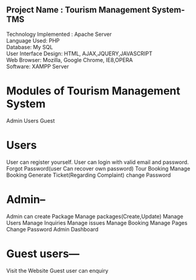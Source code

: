 ## Project Name : Tourism Management System-TMS  
Technology Implemented : Apache Server  
Language Used: PHP  
Database: My SQL  
User Interface Design: HTML, AJAX,JQUERY,JAVASCRIPT  
Web Browser:  Mozilla, Google Chrome, IE8,OPERA  
Software: XAMPP Server  

# Modules of Tourism Management System 
Admin 
Users 
Guest 

# Users 
User can register yourself. 
User can login with valid email and password. 
Forgot Password(user Can recover own password) 
Tour Booking 
Manage Booking 
Generate Ticket(Regarding Complaint) 
change Password 

# Admin–  
Admin can create Package 
Manage packages(Create,Update) 
Manage Users 
Manage Inquiries 
Manage issues 
Manage Booking 
Manage Pages 
Change Password 
Admin Dashboard 

# Guest users—  
Visit the Website 
Guest user can enquiry
